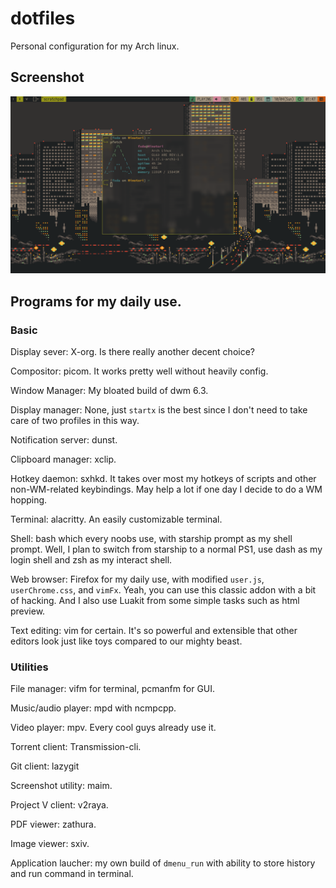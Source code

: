 # dotfiles

Personal configuration for my Arch linux.

## Screenshot

![Screenshot](unixporn.png 'WIP though')

## Programs for my daily use.  

### Basic 

Display sever: X-org. Is there really another decent choice?

Compositor: picom. It works pretty well without heavily config.

Window Manager: My bloated build of dwm 6.3.

Display manager: None, just `startx` is the best since I don't need to take
care of two profiles in this way.

Notification server: dunst.

Clipboard manager: xclip.

Hotkey daemon: sxhkd. It takes over most my hotkeys of scripts and other
non-WM-related keybindings. May help a lot if one day I decide to do a WM
hopping.

Terminal: alacritty. An easily customizable terminal.

Shell: bash which every noobs use, with starship prompt as my shell prompt.
Well, I plan to switch from starship to a normal PS1, use dash as my login
shell and zsh as my interact shell.

Web browser: Firefox for my daily use, with modified `user.js`,
`userChrome.css`, and `vimFx`. Yeah, you can use this classic addon with a bit
of hacking. And I also use Luakit from some simple tasks such as html preview.

Text editing: vim for certain. It's so powerful and extensible that other
editors look just like toys compared to our mighty beast. 

### Utilities 

File manager: vifm for terminal, pcmanfm for GUI.

Music/audio player: mpd with ncmpcpp.

Video player: mpv. Every cool guys already use it.

Torrent client: Transmission-cli.

Git client: lazygit

Screenshot utility: maim.

Project V client: v2raya.

PDF viewer: zathura.

Image viewer: sxiv.

Application laucher: my own build of `dmenu_run` with ability to store history
and run command in terminal.
